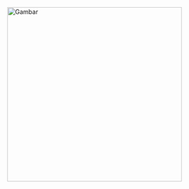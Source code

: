 <img src="![image](https://github.com/user-attachments/assets/85745b6f-696b-4442-a7b8-69ce40fa5803)" alt="Gambar" width="400">
